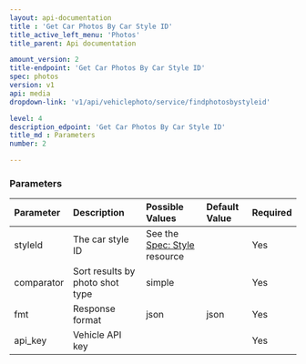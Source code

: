 ```yaml
---
layout: api-documentation
title : 'Get Car Photos By Car Style ID'
title_active_left_menu: 'Photos'
title_parent: Api documentation

amount_version: 2
title-endpoint: 'Get Car Photos By Car Style ID'
spec: photos
version: v1
api: media
dropdown-link: 'v1/api/vehiclephoto/service/findphotosbystyleid'

level: 4
description_edpoint: 'Get Car Photos By Car Style ID'
title_md : Parameters
number: 2

---
```


### Parameters

| Parameter  | Description                           | Possible Values   | Default Value | Required |
|:-----------|:--------------------------------------|:----------------- |:------------- |:-------- |
| styleId    | The car style ID	| See the [Spec: Style](/api-documentation/vehicle/spec_style/v2/) resource | | Yes |
| comparator | Sort results by photo shot type       | simple			 |               | Yes      |
| fmt        | Response format                       | json              | json          | Yes      |
| api_key    | Vehicle API key                       |                   |               | Yes      |
